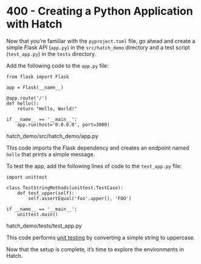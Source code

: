 # 400 - Creating a Python Application with Hatch

Now that you’re familiar with the ```pyproject.toml``` file, go ahead and create a simple Flask API (```app.py```) in the ```src/hatch_demo``` directory and a test script (```test_app.py```) in the ```tests``` directory.

Add the following code to the ```app.py``` file:

```
from flask import Flask

app = Flask(__name__)

@app.route('/')
def hello():
    return "Hello, World!"

if __name__ == '__main__':
    app.run(host='0.0.0.0', port=3000)
```
hatch_demo/src/hatch_demo/app.py

This code imports the Flask dependency and creates an endpoint named ```hello``` that prints a simple message.

To test the app, add the following lines of code to the ```test_app.py``` file:

```
import unittest

class TestStringMethods(unittest.TestCase):
    def test_upper(self):
        self.assertEqual('foo'.upper(), 'FOO')

if __name__ == '__main__':
    unittest.main()
```
hatch_demo/tests/test_app.py

This code performs [unit testing](https://docs.python.org/3/library/unittest.html) by converting a simple string to uppercase.

Now that the setup is complete, it’s time to explore the environments in Hatch.